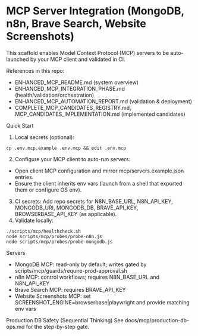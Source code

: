 # MCP Server Integration (MongoDB, n8n, Brave Search, Website Screenshots)

This scaffold enables Model Context Protocol (MCP) servers to be auto-launched by your MCP client and validated in CI.

References in this repo:
- ENHANCED_MCP_README.md (system overview)
- ENHANCED_MCP_INTEGRATION_PHASE.md (health/validation/orchestration)
- ENHANCED_MCP_AUTOMATION_REPORT.md (validation & deployment)
- COMPLETE_MCP_CANDIDATES_REGISTRY.md, MCP_CANDIDATES_IMPLEMENTATION.md (implemented candidates)

Quick Start
1) Local secrets (optional):
```
cp .env.mcp.example .env.mcp && edit .env.mcp
```
2) Configure your MCP client to auto-run servers:
- Open client MCP configuration and mirror mcp/servers.example.json entries.
- Ensure the client inherits env vars (launch from a shell that exported them or configure OS env).
3) CI secrets: Add repo secrets for N8N_BASE_URL, N8N_API_KEY, MONGODB_URI, MONGODB_DB, BRAVE_API_KEY, BROWSERBASE_API_KEY (as applicable).
4) Validate locally:
```
./scripts/mcp/healthcheck.sh
node scripts/mcp/probes/probe-n8n.js
node scripts/mcp/probes/probe-mongodb.js
```

Servers
- MongoDB MCP: read-only by default; writes gated by scripts/mcp/guards/require-prod-approval.sh
- n8n MCP: control workflows; requires N8N_BASE_URL and N8N_API_KEY
- Brave Search MCP: requires BRAVE_API_KEY
- Website Screenshots MCP: set SCREENSHOT_ENGINE=browserbase|playwright and provide matching env vars

Production DB Safety (Sequential Thinking)
See docs/mcp/production-db-ops.md for the step-by-step gate.